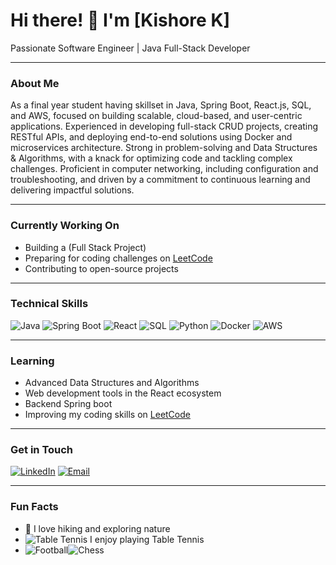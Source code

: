 
# Hi there! 👋 I'm [Kishore K]

Passionate Software Engineer | Java Full-Stack Developer

---

### About Me
As a final year student having skillset in Java, Spring Boot, React.js, SQL, and AWS, focused on building scalable, cloud-based, and user-centric applications. Experienced in developing full-stack CRUD projects, creating RESTful APIs, and deploying end-to-end solutions using Docker and microservices architecture. Strong in problem-solving and Data Structures & Algorithms, with a knack for optimizing code and tackling complex challenges. Proficient in computer networking, including configuration and troubleshooting, and driven by a commitment to continuous learning and delivering impactful solutions.

---

### Currently Working On
- Building a (Full Stack Project)
- Preparing for coding challenges on [LeetCode](https://leetcode.com/u/kishorek12/)
- Contributing to open-source projects 

---

### Technical Skills
![Java](https://img.shields.io/badge/Java-007396?logo=java&logoColor=white)
![Spring Boot](https://img.shields.io/badge/Spring%20Boot-6DB33F?logo=springboot&logoColor=white)
![React](https://img.shields.io/badge/React-20232A?logo=react&logoColor=61DAFB)
![SQL](https://img.shields.io/badge/SQL-4479A1?logo=postgresql&logoColor=white)
![Python](https://img.shields.io/badge/Python-3776AB?logo=python&logoColor=white)
![Docker](https://img.shields.io/badge/Docker-2496ED?logo=docker&logoColor=white)
![AWS](https://img.shields.io/badge/AWS-232F3E?logo=amazon-aws&logoColor=white)


---

### Learning
- Advanced Data Structures and Algorithms
- Web development tools in the React ecosystem
- Backend Spring boot
- Improving my coding skills on [LeetCode](https://leetcode.com/u/kishorek12/)

---

### Get in Touch
[![LinkedIn](https://img.shields.io/badge/LinkedIn-blue?logo=linkedin&logoColor=white)](https://www.linkedin.com/in/kishorek2003/)
[![Email](https://img.shields.io/badge/Gmail-D14836?logo=gmail&logoColor=white)](mailto:kishorekarthik2003@gmail.com)

---

### Fun Facts
- 🧗 I love hiking and exploring nature
- ![Table Tennis](https://img.shields.io/badge/-Table%20Tennis-blue?logo=table-tennis&logoColor=white) I enjoy playing Table Tennis
- ![Football](https://img.shields.io/badge/-Football-green?logo=football&logoColor=white)![Chess](https://img.shields.io/badge/-Chess-black?logo=chess&logoColor=white) 

